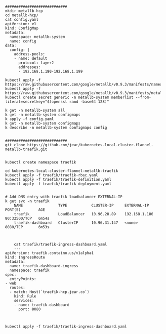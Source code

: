     ############################
    mkdir metallb-hcp
    cd metallb-hcp/
    cat config.yaml
    apiVersion: v1
    kind: ConfigMap
    metadata:
      namespace: metallb-system
      name: config
    data:
      config: |
        address-pools:
        - name: default
          protocol: layer2
          addresses:
          - 192.168.1.180-192.168.1.199

    kubectl apply -f https://raw.githubusercontent.com/google/metallb/v0.9.3/manifests/namespace.yaml
    kubectl apply -f https://raw.githubusercontent.com/google/metallb/v0.9.3/manifests/metallb.yaml
    kubectl create secret generic -n metallb-system memberlist --from-literal=secretkey="$(openssl rand -base64 128)"
    
    k get -n metallb-system all
    k get -n metallb-system configmaps
    k apply -f config.yaml
    k get -n metallb-system configmaps
    k describe -n metallb-system configmaps config
    
    
    ############################
    git clone https://github.com/jear/kubernetes-local-cluster-flannel-metallb-traefik.git
    
    
    kubectl create namespace traefik
    
    cd kubernetes-local-cluster-flannel-metallb-traefik
    kubectl apply -f traefik/traefik-rbac.yaml
    kubectl apply -f traefik/traefik-definition.yaml
    kubectl apply -f traefik/traefik-deployment.yaml
    
    
    # Add DNS entry with traefik loadbalancer EXTERNAL-IP 
    k get svc -n traefik
        NAME                TYPE           CLUSTER-IP     EXTERNAL-IP     PORT(S)        AGE
        traefik             LoadBalancer   10.96.28.89    192.168.1.180   80:32500/TCP   6m54s
        traefik-dashboard   ClusterIP      10.96.31.147   <none>          8080/TCP       6m53s
        
        
        
        cat traefik/traefik-ingress-dashboard.yaml
        ---
    apiVersion: traefik.containo.us/v1alpha1
    kind: IngressRoute
    metadata:
      name: traefik-dashboard-ingress
      namespace: traefik
    spec:
      entryPoints:
    - web
      routes:
      - match: Host(`traefik-hcp.jear.co`)
        kind: Rule
        services:
        - name: traefik-dashboard
          port: 8080
    
    

    kubectl apply -f traefik/traefik-ingress-dashboard.yaml
